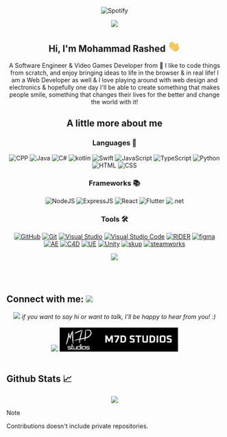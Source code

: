 <div align="center">
<!-- <B> Listening To: -->

![Spotify](https://novatorem-m7d2.vercel.app/api/spotify?background_color=none&border_color=none)
<!-- ![Spotify](https://novatorem-m7d2.vercel.app/api/spotify?background_color=0d1117&border_color=ffffff) With border -->
</div>

<p align="center"><code><img height="20" src="https://komarev.com/ghpvc/?username=m7d2&color=8f40ff"></code></p>

<h2 align="center"> Hi, I'm Mohammad Rashed <img src="https://raw.githubusercontent.com/ABSphreak/ABSphreak/master/gifs/Hi.gif" height="26px" width="30px"/></h2>

<div align="center">A Software Engineer & Video Games Developer from 🍁
I like to code things from scratch, and enjoy bringing ideas to life in the browser & in real life! I am a Web Developer as well & I love playing around with web design and electronics & hopefully one day I'll be able to create something that makes people smile, something that changes their lives for the better and change the world with it!
</div>

<h2 align="center"> A little more about me</h2>

<h3  align="center">Languages 🗿</h3>
<p align="center">
<img alt="CPP" src="https://img.shields.io/badge/C%2B%2B-00599C?style=for-the-badge&logo=c%2B%2B&logoColor=white" />
<img alt="Java" src="https://img.shields.io/badge/Java-FFFFFF?logo=openjdk&logoColor=black&style=for-the-badge" />
<img alt="C#" src="https://img.shields.io/badge/C%23-800080?style=for-the-badge&logo=c-sharp&logoColor=white" />
<img alt="kotlin" src="https://img.shields.io/badge/Kotlin-7F52FF?style=for-the-badge&logo=Kotlin&logoColor=white" />
<img alt="Swift" src="https://img.shields.io/badge/Swift-F05138?style=for-the-badge&logo=Swift&logoColor=white" />
<img alt="JavaScript" src="https://img.shields.io/badge/JavaScript-F7DF1E?logo=javascript&logoColor=black&style=for-the-badge" />
<img alt="TypeScript" src="https://img.shields.io/badge/TypeScript-3178C6?logo=typescript&logoColor=white&style=for-the-badge" />
<img alt="Python" src="https://img.shields.io/badge/Python-3776AB?logo=python&logoColor=white&style=for-the-badge" />
<img alt="HTML" src="https://img.shields.io/badge/HTML-E34F26?logo=html5&logoColor=white&style=for-the-badge" />
<img alt="CSS" src="https://img.shields.io/badge/CSS-1572B6?logo=css3&logoColor=white&style=for-the-badge" />
</p>

<h3  align="center">Frameworks 📚</h3>
<p align="center">
<img alt="NodeJS" src="https://img.shields.io/badge/Node.js-339933?logo=node.js&logoColor=white&style=for-the-badge" />
<img alt="ExpressJS" src="https://img.shields.io/badge/ExpressJS-000000?logo=express&logoColor=white&style=for-the-badge" />
<img alt="React" src="https://img.shields.io/badge/React-20232A?style=for-the-badge&logo=react&logoColor=61DAFB" />
<img alt="Flutter" src="https://img.shields.io/badge/Flutter-02569B?style=for-the-badge&logo=Flutter&logoColor=61DAFB" />
<img alt=".net" src="https://img.shields.io/badge/.NET-5C2D91?style=for-the-badge&logo=.net&logoColor=white" />
</p>
<h3 align="center">Tools 🛠️</h3>
<p align="center">
	<a href="https://github.com/m7d2"><img alt="GitHub" src="https://img.shields.io/badge/GitHub-100000?style=for-the-badge&logo=github&logoColor=white" /></a>
	<a href="https://git-scm.com/"><img alt="Git" src="https://img.shields.io/badge/Git-F05032?logo=git&logoColor=white&style=for-the-badge" /></a>
  	<a href="https://visualstudio.microsoft.com/"><img alt="Visual Studio" src="https://img.shields.io/badge/Visual Studio-5C2D91?logo=visual+studio&logoColor=white&style=for-the-badge" /></a>
	<a href="https://code.visualstudio.com/"><img alt="Visual Studio Code" src="https://img.shields.io/badge/Visual Studio Code-007ACC?logo=visual+studio+code&logoColor=white&style=for-the-badge" /></a>
	<a href="https://www.jetbrains.com/rider/"><img alt="RIDER" src="https://img.shields.io/badge/Rider-000000?style=for-the-badge&logo=Rider&logoColor=white" /></a>
	<a href="https://www.figma.com/"><img alt="figma" src="https://img.shields.io/badge/Figma-F24E1E?style=for-the-badge&logo=figma&logoColor=white" /></a>
<!-- 	<img alt="AE" src="https://img.shields.io/badge/Adobe%20after%20affects-9a99ff?style=for-the-badge&logo=Adobe%20after%20effects&logoColor=00005a" /> -->
	<a href="https://www.adobe.com/ca/products/aftereffects.html"><img alt="AE" src="https://img.shields.io/badge/Adobe%20after%20Effects-00005a?style=for-the-badge&logo=Adobe%20after%20effects&logoColor=9a99ff" /></a>
	<a href="https://www.maxon.net/en/cinema-4d"><img alt="C4D" src="https://img.shields.io/badge/maxon%20cinema%204d-011A6A?style=for-the-badge&logo=cinema4d&logoColor=white" /></a>
	<a href="https://www.unrealengine.com/en-US"><img alt="UE" src="https://img.shields.io/badge/unreal%20engine-%23000000.svg?style=for-the-badge&logo=unrealengine&logoColor=white" /></a>
	<a href="https://unity.com/"><img alt="Unity" src="https://img.shields.io/badge/Unity-100000?style=for-the-badge&logo=unity&logoColor=white" /></a>
	<a href="https://www.sketchup.com/"><img alt="skup" src="https://img.shields.io/badge/SketchUp-005F9E?style=for-the-badge&logo=SketchUp&logoColor=white" /></a>
	<a href="https://partner.steamgames.com/"><img alt="steamworks" src="https://img.shields.io/badge/Steamworks-1E1E1E?style=for-the-badge&logo=steam&logoColor=white" /></a>
</p>


<p align="center">
   
   <img src="https://github-readme-streak-stats.herokuapp.com?user=m7d2&theme=neon-dark"/>

</p>

## Connect with me: <img src="https://user-images.githubusercontent.com/53649201/99296951-8ef68900-286d-11eb-9bf3-fdb6cf13b585.gif" height="32px" style="padding-top: 50px;">

<div align="center"><img src="https://media.giphy.com/media/LnQjpWaON8nhr21vNW/giphy.gif" width="60"> <em>if you want to say hi or want to talk, I'll be happy to hear from you! :)</em></div>
<br>
<div align="center">
<a href="https://www.linkedin.com/in/mohammad-rashed"><img src="https://img.shields.io/badge/Mohammad%20Rashed-0077B5?style=for-the-badge&logo=linkedin&logoColor=white" /></a>
<a href="https://m7dstudios.com"><img src="./logo.svg" /></a>
</div>
<br />
	
<h2>Github Stats 📈</h2>

<p align="center">
  <img align="center" height= "180px" src="https://github-readme-stats-m7d2.vercel.app/api?username=m7d2&show_icons=true&title_color=ff0066&icon_color=bb2acf&text_color=00ffff&bg_color=00001a&count_private=true" />

</p>

<!--   <img height= "180px" src="https://github-readme-stats.vercel.app/api/top-langs/?username=m7d2&title_color=ff0066&icon_color=bb2acf&text_color=00ffff&bg_color=00001a&layout=compact&hide=css" /> -->
<!-- <details align="center">
  <summary>GitHub Activity Graph 📈</summary>
<p align="center">
  <img src="https://activity-graph.herokuapp.com/graph?username=m7d2&theme=xcode" />
</p>
</details> -->
<!--
<details align="center">
  <summary>GitHub Trophies 🏆</summary>
<p align="center">
  <a href="https://github.com/ryo-ma/github-profile-trophy" target="_blank">
    <img src="https://hacked-github-stat-trophies.vercel.app/?username=m7d2&column=4&margin-w=5&margin-h=5&rank=SECRET,SSS,SS,S,AAA,AA,A,B,C,UNKNOWN&theme=darkhub"/>
  </a>
</p>
</details> -->



> [!NOTE]
> Contributions doesn't include private repositories.
